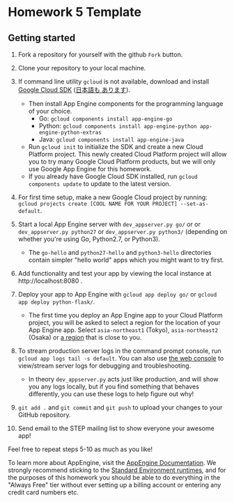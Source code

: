 # Homework 5 Template

## Getting started

1.  Fork a repository for yourself with the github `Fork` button.

1.  Clone your repository to your local machine.

1.  If command line utility `gcloud` is not available, download and install
    [Google Cloud SDK](https://cloud.google.com/sdk/docs/quickstarts) ([日本語も
    あります](https://cloud.google.com/sdk/docs/quickstarts?hl=ja)).

    -   Then install App Engine components for the programming language of your
        choice.
        -   Go: `gcloud components install app-engine-go`
        -   Python: `gcloud components install app-engine-python
            app-engine-python-extras`
        -   Java: `gcloud components install app-engine-java`
    -   Run `gcloud init` to initialize the SDK and create a new Cloud Platform
        project. This newly created Cloud Platform project will allow you to try
        many Google Cloud Platform products, but we will only use Google App
        Engine for this homework.
    -   If you already have Google Cloud SDK installed, run `gcloud components
        update` to update to the latest version.

1.  For first time setup, make a new Google Cloud project by running: `gcloud
    projects create [COOL NAME FOR YOUR PROJECT] --set-as-default`.

1.  Start a local App Engine server with `dev_appserver.py go/` or or
    `dev_appserver.py python27` or `dev_appserver.py python3/` (depending on
    whether you're using Go, Python2.7, or Python3).
    
    -  The `go-hello` and `python27-hello` and `python3-hello` directories
       contain simpler "hello world" apps which you might want to try first.

1.  Add functionality and test your app by viewing the local instance at
    http://localhost:8080 .

1.  Deploy your app to App Engine with `gcloud app deploy go/` or `gcloud app
    deploy python-flask/`.

    -   The first time you deploy an App Engine app to your Cloud Platform
        project, you will be asked to select a region for the location of your
        App Engine app. Select `asia-northeast1` (Tokyo), `asia-northeast2`
        (Osaka) or
        [a region](https://cloud.google.com/compute/docs/regions-zones/) that is
        close to you.

1.  To stream production server logs in the command prompt console, run `gcloud
    app logs tail -s default`. You can also use
    [the web console](https://console.cloud.google.com/logs/viewer) to
    view/stream server logs for debugging and troubleshooting.
    
    - In theory `dev_appserver.py` acts just like production, and will show you
      any logs locally, but if you find something that behaves differently, you
      can use these logs to help figure out why!

1.  `git add .` and `git commit` and `git push` to upload your changes to your
    GitHub repository.

1.  Send email to the STEP mailing list to show everyone your awesome app!

Feel free to repeat steps 5-10 as much as you like!

To learn more about AppEngine, visit the [AppEngine
Documentation](https://cloud.google.com/appengine/docs/). We strongly recommend
sticking to the [Standard Environment
runtimes](https://cloud.google.com/appengine/docs/standard/runtimes), and for
the purposes of this homework you should be able to do everything in the "Always
Free" tier without ever setting up a billing account or entering any credit card
numbers etc.
